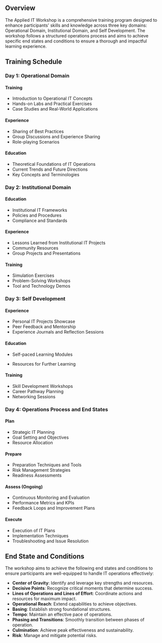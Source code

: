 ## Overview

The Applied IT Workshop is a comprehensive training program designed to enhance participants' skills and knowledge across three key domains: Operational Domain, Institutional Domain, and Self Development. The workshop follows a structured operations process and aims to achieve specific end states and conditions to ensure a thorough and impactful learning experience.

## Training Schedule

### Day 1: Operational Domain

#### Training
- Introduction to Operational IT Concepts
- Hands-on Labs and Practical Exercises
- Case Studies and Real-World Applications

#### Experience
- Sharing of Best Practices
- Group Discussions and Experience Sharing
- Role-playing Scenarios

#### Education
- Theoretical Foundations of IT Operations
- Current Trends and Future Directions
- Key Concepts and Terminologies

### Day 2: Institutional Domain

#### Education
- Institutional IT Frameworks
- Policies and Procedures
- Compliance and Standards

#### Experience
- Lessons Learned from Institutional IT Projects
- Community Resources 
- Group Projects and Presentations

#### Training
- Simulation Exercises
- Problem-Solving Workshops
- Tool and Technology Demos

### Day 3: Self Development

#### Experience
- Personal IT Projects Showcase
- Peer Feedback and Mentorship
- Experience Journals and Reflection Sessions

#### Education
- Self-paced Learning Modules

- Resources for Further Learning

#### Training
- Skill Development Workshops
- Career Pathway Planning
- Networking Sessions

### Day 4: Operations Process and End States

#### Plan
- Strategic IT Planning
- Goal Setting and Objectives
- Resource Allocation

#### Prepare
- Preparation Techniques and Tools
- Risk Management Strategies
- Readiness Assessments

#### Assess (Ongoing)
- Continuous Monitoring and Evaluation
- Performance Metrics and KPIs
- Feedback Loops and Improvement Plans

#### Execute
- Execution of IT Plans
- Implementation Techniques
- Troubleshooting and Issue Resolution

## End State and Conditions

The workshop aims to achieve the following end states and conditions to ensure participants are well-equipped to handle IT operations effectively:

- **Center of Gravity**: Identify and leverage key strengths and resources.
- **Decisive Points**: Recognize critical moments that determine success.
- **Lines of Operations and Lines of Effort**: Coordinate actions and resources for maximum impact.
- **Operational Reach**: Extend capabilities to achieve objectives.
- **Basing**: Establish strong foundational structures.
- **Tempo**: Maintain an effective pace of operations.
- **Phasing and Transitions**: Smoothly transition between phases of operation.
- **Culmination**: Achieve peak effectiveness and sustainability.
- **Risk**: Manage and mitigate potential risks.